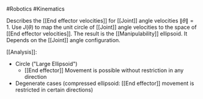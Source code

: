 #Robotics #Kinematics 

Describes the [[End effector velocities]] for [[Joint]] angle velocities $\| \dot{\theta}\| = 1$. Use $J(\theta)$ to map the unit circle of [[Joint]] angle velocities to the space of [[End effector velocities]]. The result is the [[Manipulability]] ellipsoid. It Depends on the [[Joint]] angle configuration.

[[Analysis]]:
- Circle ("Large Ellipsoid")
	- [[End effector]] Movement is possible without restriction in any direction
- Degenerate cases (compressed ellipsoid: [[End effector]] movement is restricted in certain directions)
